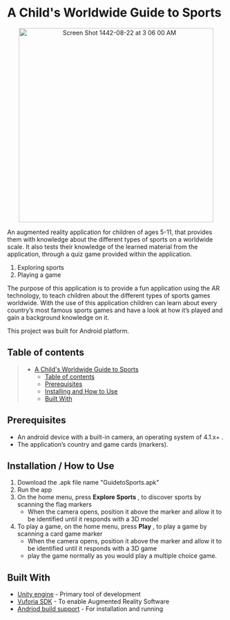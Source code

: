# A Child's Worldwide Guide to Sports
<p align="center"> <img width="450" alt="Screen Shot 1442-08-22 at 3 06 00 AM" src="https://user-images.githubusercontent.com/81882196/113494642-cef39b00-94f2-11eb-96e8-cd0d1d58935a.png">
</p>
An augmented reality application for children of ages 5-11, that provides them with knowledge about  the different types of sports on a worldwide scale. It also tests their knowledge of the learned material from the application, through a quiz game provided within the application.

1. Exploring sports
2. Playing a game 

The purpose of this application is to provide a fun application using the AR technology, to teach children about the different types of sports games worldwide. With the use of this application children can learn about every country’s most famous sports games and have a look at how it’s played and gain a background knowledge on it.  

This project was built for Android platform.

## Table of contents

> * [A Child's Worldwide Guide to Sports](#A-Child's-Worldwide-Guide-to-Sports)
>   * [Table of contents](#table-of-contents)
>   * [Prerequisites](#Prerequisites)
>   * [Installing and How to Use](#Installation--How-to-Use)
>   * [Built With](#Built-With)

## Prerequisites
*	An android device with a built-in camera, an operating system of 4.1.x+ .
*	The application’s country and game cards (markers).

## Installation / How to Use
1. Download the .apk file name "GuidetoSports.apk"
2. Run the app
3. On the home menu, press __Explore Sports__ , to discover sports by scanning the flag markers
    * When the camera opens, position it above the marker and allow it to be identified until it responds with a 3D model
4. To play a game, on the home menu, press __Play__ , to play a game by scanning a card game marker
    * When the camera opens, position it above the marker and allow it to be identified until it responds with a 3D game
    * play the game normally as you would play a multiple choice game.

## Built With
* [Unity engine](https://unity3d.com/get-unity/download) - Primary tool of development
* [Vuforia SDK](https://developer.vuforia.com/downloads/sdk) - To enable Augmented Reality Software
* [Andriod build support](https://docs.unity3d.com/Manual/android-sdksetup.html) - For installation and running


